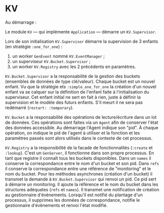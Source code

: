 KV
==

Au démarrage :

Le module `KV` — qui implémente `Application` — démarre un `KV.Supervisor`.

Lors de son initialisation `KV.Supervisor` démarre la supervision de 3 enfants (en stratégie `:one_for_one`) :

1. un worker `GenEvent` nommé `KV.EventManager` ;
2. un superviseur `KV.Bucket.Supervisor` ;
3. un worker `KV.Registry` avec les 2 précédents en paramètres.


`KV.Bucket.Supervisor` a la responsabilité de la gestion des buckets (ensembles de données de type clé/valeur). Chaque bucket est un nouvel enfant. Vu que la stratégie ets `:simple_one_for_one` la création d'un nouvel enfant va se calquer sur la définition de l'enfant faite à l'initialisation du superviseur. Cet enfant initial ne sert en fait à rien, juste à définir la supervision et le modèle des futurs enfants. S'il meurt il ne sera pas redémarré (`restart: :temporary`).

`KV.Bucket` a la responsabilité des opérations de lecture/écriture dans un lot de données. Ces opérations sont faites via un `Agent` afin de conserver l'état des données accessible. Au démarrage l'Agent indique son "pid". À chaque opération, on indique le pid de l'agent à utiliser et la fonction et les paramètres passés sont alors utilisés dans le contexte de cet processus.

`KV.Registry` a la responsibilité de la facade de fonctionnalités (`:create` et `:lookup`). C'est un `GenServer`, il fonctionne dans son propre processus. En tant que registre il connaît tous les buckets disponibles.
Dans un `names` il conserve la correspondance entre le nom d'un bucket et son pid.
Dans `refs` il conserve la correspondance entre une référence de "monitoring" et le nom du bucket.
Pour les méthodes asynchrones (création d'un bucket) il transmet la demande à `KV.Bucket.Supervisor` qui renvoi un pid. Ce pid sert à démarre un monitoring. Il ajoute la référence et le nom du bucket dans les structures adéquates (`refs` et `names`). Il transmet une notification de création au gestionnaire d'évènements.
Lorsqu'il est notifié du plantage d'un processus, il supprimes les données de correspondance, notifie le gestionnaire d'évènements et renvoi l'état modifié.